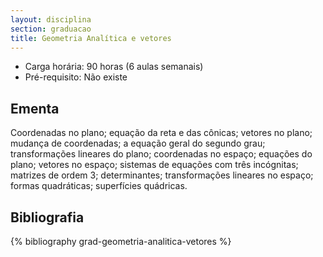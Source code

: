 ```yaml
---
layout: disciplina
section: graduacao
title: Geometria Analítica e vetores
---
```


- Carga horária: 90 horas (6 aulas semanais) 
- Pré-requisito: Não existe

## Ementa 

Coordenadas no plano; equação da reta e das cônicas; vetores
no plano; mudança de coordenadas; a equação geral do segundo grau;
transformações lineares do plano; coordenadas no espaço; equações do
plano; vetores no espaço; sistemas de equações com três incógnitas;
matrizes de ordem 3; determinantes; transformações lineares no espaço;
formas quadráticas; superfícies quádricas.

## Bibliografia

{% bibliography grad-geometria-analitica-vetores %}
